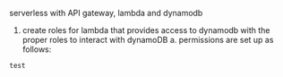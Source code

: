 serverless with API gateway, lambda and dynamodb

1. create roles for lambda that provides access to dynamodb with the proper roles to interact with dynamoDB
   a. permissions are set up as follows:
   
```test```
